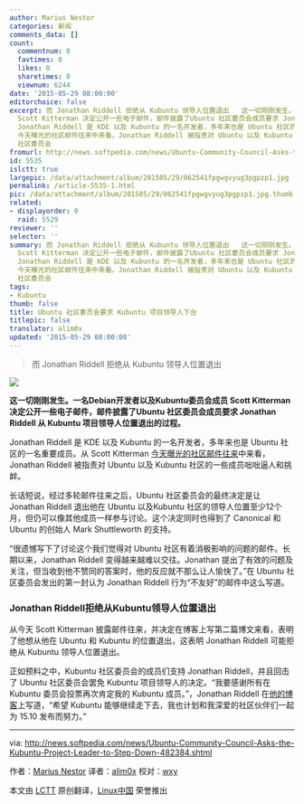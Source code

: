 ```yaml
---
author: Marius Nestor
categories: 新闻
comments_data: []
count:
  commentnum: 0
  favtimes: 0
  likes: 0
  sharetimes: 0
  viewnum: 6244
date: '2015-05-29 08:00:00'
editorchoice: false
excerpt: 而 Jonathan Riddell 拒绝从 Kubuntu 领导人位置退出   这一切刚刚发生。一名Debian开发者以及Kubuntu委员会成员
  Scott Kitterman 决定公开一些电子邮件，邮件披露了Ubuntu 社区委员会成员要求 Jonathan Riddell 从 Kubuntu 项目领导人位置退出的过程。
  Jonathan Riddell 是 KDE 以及 Kubuntu 的一名开发者，多年来也是 Ubuntu 社区的一名重要成员。从 Scott Kitterman
  今天曝光的社区邮件往来中来看，Jonathan Riddell 被指责对 Ubuntu 以及 Kubuntu 社区的一些成员咄咄逼人和挑衅。 长话短说，经过多轮邮件往来之后，Ubuntu
  社区委员会
fromurl: http://news.softpedia.com/news/Ubuntu-Community-Council-Asks-the-Kubuntu-Project-Leader-to-Step-Down-482384.shtml
id: 5535
islctt: true
largepic: /data/attachment/album/201505/29/062541fpgwgvyug3pgpzp1.jpg
permalink: /article-5535-1.html
pic: /data/attachment/album/201505/29/062541fpgwgvyug3pgpzp1.jpg.thumb.jpg
related:
- displayorder: 0
  raid: 5529
reviewer: ''
selector: ''
summary: 而 Jonathan Riddell 拒绝从 Kubuntu 领导人位置退出   这一切刚刚发生。一名Debian开发者以及Kubuntu委员会成员
  Scott Kitterman 决定公开一些电子邮件，邮件披露了Ubuntu 社区委员会成员要求 Jonathan Riddell 从 Kubuntu 项目领导人位置退出的过程。
  Jonathan Riddell 是 KDE 以及 Kubuntu 的一名开发者，多年来也是 Ubuntu 社区的一名重要成员。从 Scott Kitterman
  今天曝光的社区邮件往来中来看，Jonathan Riddell 被指责对 Ubuntu 以及 Kubuntu 社区的一些成员咄咄逼人和挑衅。 长话短说，经过多轮邮件往来之后，Ubuntu
  社区委员会
tags:
- Kubuntu
thumb: false
title: Ubuntu 社区委员会要求 Kubuntu 项目领导人下台
titlepic: false
translator: alim0x
updated: '2015-05-29 08:00:00'
---
```



> 
> 而 Jonathan Riddell 拒绝从 Kubuntu 领导人位置退出
> 
> 
> 


![](/data/attachment/album/201505/29/062541fpgwgvyug3pgpzp1.jpg)


**这一切刚刚发生。一名Debian开发者以及Kubuntu委员会成员 Scott Kitterman 决定公开一些电子邮件，邮件披露了Ubuntu 社区委员会成员要求 Jonathan Riddell 从 Kubuntu 项目领导人位置退出的过程。**


Jonathan Riddell 是 KDE 以及 Kubuntu 的一名开发者，多年来也是 Ubuntu 社区的一名重要成员。从 Scott Kitterman [今天曝光的社区邮件往来](https://skitterman.wordpress.com/)中来看，Jonathan Riddell 被指责对 Ubuntu 以及 Kubuntu 社区的一些成员咄咄逼人和挑衅。


长话短说，经过多轮邮件往来之后，Ubuntu 社区委员会的最终决定是让 Jonathan Riddell 退出他在 Ubuntu 以及Kubuntu 社区的领导人位置至少12个月，但仍可以像其他成员一样参与讨论。这个决定同时也得到了 Canonical 和Ubuntu 的创始人 Mark Shuttleworth 的支持。


“很遗憾写下了讨论这个我们觉得对 Ubuntu 社区有着消极影响的问题的邮件。长期以来，Jonathan Riddell 变得越来越难以交往。Jonathan 提出了有效的问题及关注，但当收到他不赞同的答案时，他的反应就不那么让人愉快了。”在 Ubuntu 社区委员会发出的第一封认为 Jonathan Riddell 行为“不友好”的邮件中这么写道。


### Jonathan Riddell拒绝从Kubuntu领导人位置退出


从今天 Scott Kitterman 披露邮件往来，并决定在博客上写第二篇博文来看，表明了他想从他在 Ubuntu 和 Kubuntu 的位置退出，这表明 Jonathan Riddell 可能拒绝从 Kubuntu 领导人位置退出。


正如预料之中，Kubuntu 社区委员会的成员们支持 Jonathan Riddell，并且回击了 Ubuntu 社区委员会罢免 Kubuntu 项目领导人的决定。“我要感谢所有在 Kubuntu 委员会投票再次肯定我的 Kubuntu 成员。”，Jonathan Riddell 在[他的博客](http://jriddell.org/)上写道，“希望 Kubuntu 能够继续走下去，我也计划和我深爱的社区伙伴们一起为 15.10 发布而努力。”




---


via: <http://news.softpedia.com/news/Ubuntu-Community-Council-Asks-the-Kubuntu-Project-Leader-to-Step-Down-482384.shtml>


作者：[Marius Nestor](http://news.softpedia.com/editors/browse/marius-nestor) 译者：[alim0x](https://github.com/alim0x) 校对：[wxy](https://github.com/wxy)


本文由 [LCTT](https://github.com/LCTT/TranslateProject) 原创翻译，[Linux中国](https://linux.cn/) 荣誉推出